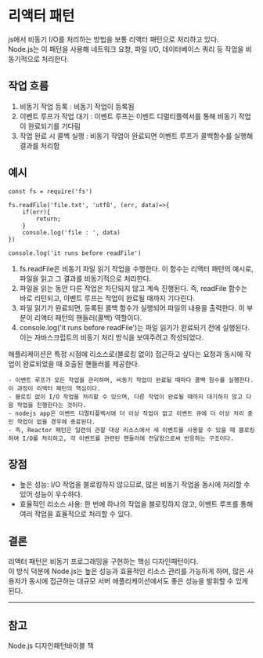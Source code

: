 # 리액터 패턴

js에서 비동기 I/O를 처리하는 방법을 보통 리액터 패턴으로 처리하고 있다.  
Node.js는 이 패턴을 사용해 네트워크 요청, 파일 I/O, 데이터베이스 쿼리 등 작업을 비동기적으로 처리한다.

## 작업 흐름

1. 비동기 작업 등록 : 비동기 작업이 등록됨
2. 이벤트 루프가 작업 대기 : 이벤트 루프는 이벤트 디멀티플렉서를 통해 비동기 작업이 완료되기를 기다림
3. 작업 완료 시 콜백 실행 : 비동기 작업이 완료되면 이벤트 루프가 콜백함수를 실행해 결과를 처리함

## 예시

```
const fs = require('fs')

fs.readFile('file.txt', 'utf8', (err, data)=>{
    if(err){
        return;
    }
    console.log('file : ', data)
})

console.log('it runs before readFile')

```

1. fs.readFile은 비동기 파일 읽기 작업을 수행한다. 이 함수는 리액터 패턴의 예시로, 파일을 읽고 그 결과를 비동기적으로 처리한다.
2. 파일을 읽는 동안 다른 작업은 차단되지 않고 계속 진행된다. 즉, readFile 함수는 바로 리턴되고, 이벤트 루프는 작업이 완료될 때까지 기다린다.
3. 파일 읽기가 완료되면, 등록된 콜백 함수가 실행되어 파일의 내용을 출력한다. 이 부분이 리액터 패턴의 핸들러(콜백) 역할이다.
4. console.log('it runs before readFile')는 파일 읽기가 완료되기 전에 실행된다. 이는 자바스크립트의 비동기 처리 방식을 보여주려고 작성되었다.

애플리케이션은 특정 시점에 리소스로(블로킹 없이) 접근하고 싶다는 요청과 동시에 작업이 완료되었을 때 호출된 핸들러를 제공한다.

```
- 이벤트 루프가 모든 작업을 관리하며, 비동기 작업이 완료될 때마다 콜백 함수를 실행한다. 이 과정이 리액터 패턴의 핵심이다.
- 블로킹 없이 I/O 작업을 처리할 수 있으며, 다른 작업이 완료될 때까지 대기하지 않고 다음 작업을 진행한다는 것이다.
- nodejs app은 이벤트 디멀티플렉서에 더 이상 작업이 없고 이벤트 큐에 더 이상 처리 중인 작업이 없을 경우에 종료된다.
- 즉, Reactor 패턴은 일련의 관찰 대상 리소스에서 새 이벤트를 사용할 수 있을 때 블로킹하여 I/O를 처리하고, 각 이벤트를 관련된 핸들러에 전달함으로써 반응하는 구조이다.

```

## 장점

- 높은 성능: I/O 작업을 블로킹하지 않으므로, 많은 비동기 작업을 동시에 처리할 수 있어 성능이 우수하다.
- 효율적인 리소스 사용: 한 번에 하나의 작업을 블로킹하지 않고, 이벤트 루프를 통해 여러 작업을 효율적으로 처리할 수 있다.

## 결론

리액터 패턴은 비동기 프로그래밍을 구현하는 핵심 디자인패턴이다.  
이 방식 덕분에 Node.js는 높은 성능과 효율적인 리소스 관리를 가능하게 하며, 많은 사용자가 동시에 접근하는 대규모 서버 애플리케이션에서도 좋은 성능을 발휘할 수 있게 된다.

---

## 참고

Node.js 디자인패턴바이블 책
